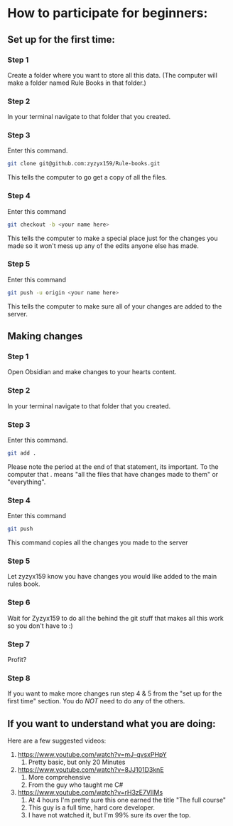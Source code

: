 # How to participate for beginners:
## Set up for the first time:
### Step 1
Create a folder where you want to store all this data. (The computer will make a folder named Rule Books in that folder.)
### Step 2
In your terminal navigate to that folder that you created.
### Step 3
Enter this command.
``` bash
git clone git@github.com:zyzyx159/Rule-books.git
```
This tells the computer to go get a copy of all the files.
### Step 4
Enter this command
``` bash
git checkout -b <your name here>
```
This tells the computer to make a special place just for the changes you made so it won't mess up any of the edits anyone else has made.
### Step 5
Enter this command
``` bash
git push -u origin <your name here>
```
This tells the computer to make sure all of your changes are added to the server.
## Making changes
### Step 1
Open Obsidian and make changes to your hearts content.
### Step 2
In your terminal navigate to that folder that you created.
### Step 3 
Enter this command.
``` bash
git add .
```
Please note the period at the end of that statement, its important. To the computer that . means "all the files that have changes made to them" or "everything".
### Step 4
Enter this command
``` bash
git push
```
This command copies all the changes you made to the server
### Step 5
Let zyzyx159 know you have changes you would like added to the main rules book.
### Step 6
Wait for Zyzyx159 to do all the behind the git stuff that makes all this work so you don't have to :)
### Step 7
Profit? 
### Step 8
If you want to make more changes run step 4 & 5 from the "set up for the first time" section. You do *NOT* need to do any of the others.

## If you want to understand what you are doing:
Here are a few suggested videos:

1) https://www.youtube.com/watch?v=mJ-qvsxPHpY
	1) Pretty basic, but only 20 Minutes
2) https://www.youtube.com/watch?v=8JJ101D3knE
	1) More comprehensive
	2) From the guy who taught me C#
3) https://www.youtube.com/watch?v=rH3zE7VlIMs
	1) At 4 hours I'm pretty sure this one earned the title "The full course"
	2) This guy is a full time, hard core developer. 
	3) I have not watched it, but I'm 99% sure its over the top.